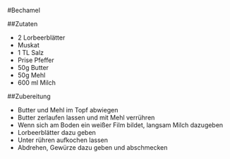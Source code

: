 #Bechamel

##Zutaten
* 2 Lorbeerblätter
* Muskat
* 1 TL Salz
* Prise Pfeffer
* 50g Butter
* 50g Mehl
* 600 ml Milch

##Zubereitung
* Butter und Mehl im Topf abwiegen
* Butter zerlaufen lassen und mit Mehl verrühren
* Wenn sich am Boden ein weißer Film bildet, langsam Milch dazugeben
* Lorbeerblätter dazu geben
* Unter rühren aufkochen lassen
* Abdrehen, Gewürze dazu geben und abschmecken
